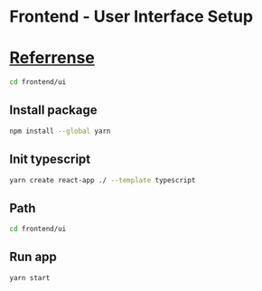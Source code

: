 # Frontend - User Interface Setup

# [Referrense](https://medium.com/@xiaominghu19922/authentication-and-authorization-with-nodejs-react-and-typescript-part-2-ae9d320e4f74)

```sh
cd frontend/ui
```

## Install package

```sh
npm install --global yarn
```

## Init typescript

```sh
yarn create react-app ./ --template typescript
```

## Path

```sh
cd frontend/ui
```

## Run app

```sh
yarn start
```

```sh

```

```sh

```

```sh

```
